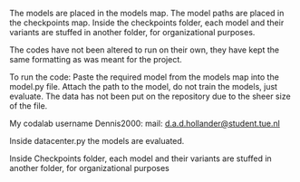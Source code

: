 The models are placed in the models map.
The model paths are placed in the checkpoints map.
Inside the checkpoints folder, each model and their variants are stuffed in another folder, for organizational purposes.

The codes have not been altered to run on their own, they have kept the same formatting as was meant for the project.

To run the code:
Paste the required model from the models map into the model.py file. Attach the path to the model, do not train the models, just evaluate.
The data has not been put on the repository due to the sheer size of the file. 

My codalab username Dennis2000: mail: d.a.d.hollander@student.tue.nl

Inside datacenter.py the models are evaluated.

Inside Checkpoints folder, each model and their variants are stuffed in another folder, for organizational purposes
